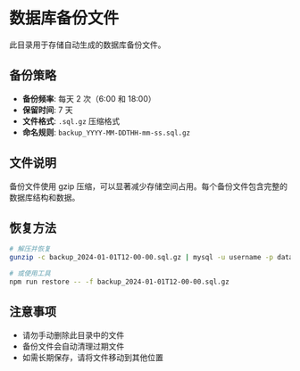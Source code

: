 # 数据库备份文件

此目录用于存储自动生成的数据库备份文件。

## 备份策略

- **备份频率**: 每天 2 次（6:00 和 18:00）
- **保留时间**: 7 天
- **文件格式**: `.sql.gz` 压缩格式
- **命名规则**: `backup_YYYY-MM-DDTHH-mm-ss.sql.gz`

## 文件说明

备份文件使用 gzip 压缩，可以显著减少存储空间占用。每个备份文件包含完整的数据库结构和数据。

## 恢复方法

```bash
# 解压并恢复
gunzip -c backup_2024-01-01T12-00-00.sql.gz | mysql -u username -p database_name

# 或使用工具
npm run restore -- -f backup_2024-01-01T12-00-00.sql.gz
```

## 注意事项

- 请勿手动删除此目录中的文件
- 备份文件会自动清理过期文件
- 如需长期保存，请将文件移动到其他位置
